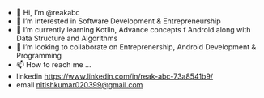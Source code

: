 - 👋 Hi, I’m @reakabc
- 👀 I’m interested in Software Development & Entrepreneurship
- 🌱 I’m currently learning Kotlin, Advance concepts f Android along with Data Structure and Algorithms
- 💞️ I’m looking to collaborate on Entreprenership, Android Development & Programming
- 📫 How to reach me ...
- linkedin https://www.linkedin.com/in/reak-abc-73a8541b9/
- email nitishkumar020399@gmail.com




<!---
reakabc/reakabc is a ✨ special ✨ repository because its `README.md` (this file) appears on your GitHub profile.
You can click the Preview link to take a look at your changes.
--->
